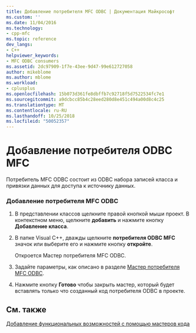 ```yaml
---
title: Добавление потребителя MFC ODBC | Документация Майкрософт
ms.custom: ''
ms.date: 11/04/2016
ms.technology:
- cpp-mfc
ms.topic: reference
dev_langs:
- C++
helpviewer_keywords:
- MFC ODBC consumers
ms.assetid: 2dc97909-1f7e-43ee-9d47-99e612727058
author: mikeblome
ms.author: mblome
ms.workload:
- cplusplus
ms.openlocfilehash: 15b073d361fe8dbffb7c92718f5d7522534fc7e1
ms.sourcegitcommit: a9dcbcc85b4c28eed280d8e451c494a00d8c4c25
ms.translationtype: MT
ms.contentlocale: ru-RU
ms.lasthandoff: 10/25/2018
ms.locfileid: "50052357"
---
```

# <a name="adding-an-mfc-odbc-consumer"></a>Добавление потребителя ODBC MFC

Потребитель MFC ODBC состоит из ODBC набора записей класса и привязки данных для доступа к источнику данных.

### <a name="to-add-an-mfc-odbc-consumer"></a>Добавление потребителя MFC ODBC

1. В представлении классов щелкните правой кнопкой мыши проект. В контекстном меню, щелкните **добавить** и нажмите кнопку **Добавление класса**.

1. В папке Visual C++, дважды щелкните **потребителя ODBC MFC** значок или выберите его и нажмите кнопку **откройте**.

   Откроется Мастер потребителя MFC ODBC.

1. Задайте параметры, как описано в разделе [Мастер потребителя MFC ODBC](../../mfc/reference/mfc-odbc-consumer-wizard.md).

1. Нажмите кнопку **Готово** чтобы закрыть мастер, который будет вставлять только что созданный код потребителя ODBC в проекте.

## <a name="see-also"></a>См. также

[Добавление функциональных возможностей с помощью мастеров кода](../../ide/adding-functionality-with-code-wizards-cpp.md)

